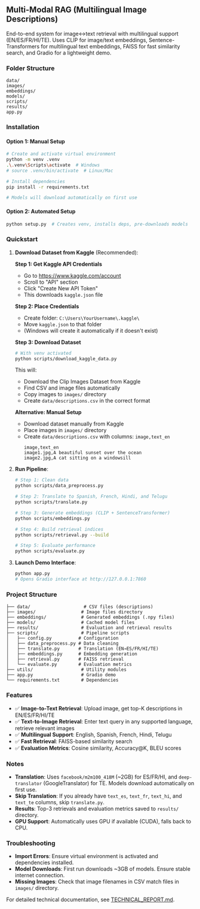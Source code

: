  ## Multi-Modal RAG (Multilingual Image Descriptions)

 End-to-end system for image↔text retrieval with multilingual support (EN/ES/FR/HI/TE). Uses CLIP for image/text embeddings, Sentence-Transformers for multilingual text embeddings, FAISS for fast similarity search, and Gradio for a lightweight demo.

 ### Folder Structure
 ```
 data/
 images/
 embeddings/
 models/
 scripts/
 results/
 app.py
 ```

### Installation

#### Option 1: Manual Setup
```bash
# Create and activate virtual environment
python -m venv .venv
.\.venv\Scripts\activate  # Windows
# source .venv/bin/activate  # Linux/Mac

# Install dependencies
pip install -r requirements.txt

# Models will download automatically on first use
```

#### Option 2: Automated Setup
```bash
python setup.py  # Creates venv, installs deps, pre-downloads models
```

### Quickstart

1. **Download Dataset from Kaggle** (Recommended):
   
   **Step 1: Get Kaggle API Credentials**
   - Go to https://www.kaggle.com/account
   - Scroll to "API" section
   - Click "Create New API Token"
   - This downloads `kaggle.json` file
   
   **Step 2: Place Credentials**
   - Create folder: `C:\Users\YourUsername\.kaggle\`
   - Move `kaggle.json` to that folder
   - (Windows will create it automatically if it doesn't exist)
   
   **Step 3: Download Dataset**
   ```bash
   # With venv activated
   python scripts/download_kaggle_data.py
   ```
   This will:
   - Download the Clip Images Dataset from Kaggle
   - Find CSV and image files automatically
   - Copy images to `images/` directory
   - Create `data/descriptions.csv` in the correct format
   
   **Alternative: Manual Setup**
   - Download dataset manually from Kaggle
   - Place images in `images/` directory
   - Create `data/descriptions.csv` with columns: `image,text_en`
     ```csv
     image,text_en
     image1.jpg,A beautiful sunset over the ocean
     image2.jpg,A cat sitting on a windowsill
     ```

2. **Run Pipeline**:
   ```bash
   # Step 1: Clean data
   python scripts/data_preprocess.py
   
   # Step 2: Translate to Spanish, French, Hindi, and Telugu
   python scripts/translate.py
   
   # Step 3: Generate embeddings (CLIP + SentenceTransformer)
   python scripts/embeddings.py
   
   # Step 4: Build retrieval indices
   python scripts/retrieval.py --build
   
   # Step 5: Evaluate performance
   python scripts/evaluate.py
   ```

3. **Launch Demo Interface**:
   ```bash
   python app.py
   # Opens Gradio interface at http://127.0.0.1:7860
   ```

### Project Structure

```
├── data/                    # CSV files (descriptions)
├── images/                 # Image files directory
├── embeddings/             # Generated embeddings (.npy files)
├── models/                 # Cached model files
├── results/                # Evaluation and retrieval results
├── scripts/                # Pipeline scripts
│   ├── config.py          # Configuration
│   ├── data_preprocess.py # Data cleaning
│   ├── translate.py       # Translation (EN→ES/FR/HI/TE)
│   ├── embeddings.py      # Embedding generation
│   ├── retrieval.py       # FAISS retrieval
│   └── evaluate.py        # Evaluation metrics
├── utils/                  # Utility modules
├── app.py                  # Gradio demo
└── requirements.txt        # Dependencies
```

### Features

- ✅ **Image-to-Text Retrieval**: Upload image, get top-K descriptions in EN/ES/FR/HI/TE
- ✅ **Text-to-Image Retrieval**: Enter text query in any supported language, retrieve relevant images
- ✅ **Multilingual Support**: English, Spanish, French, Hindi, Telugu
- ✅ **Fast Retrieval**: FAISS-based similarity search
- ✅ **Evaluation Metrics**: Cosine similarity, Accuracy@K, BLEU scores

### Notes

- **Translation**: Uses `facebook/m2m100_418M` (~2GB) for ES/FR/HI, and `deep-translator` (GoogleTranslator) for TE. Models download automatically on first use.
- **Skip Translation**: If you already have `text_es`, `text_fr`, `text_hi`, and `text_te` columns, skip `translate.py`.
- **Results**: Top-3 retrievals and evaluation metrics saved to `results/` directory.
- **GPU Support**: Automatically uses GPU if available (CUDA), falls back to CPU.

### Troubleshooting

- **Import Errors**: Ensure virtual environment is activated and dependencies installed.
- **Model Downloads**: First run downloads ~3GB of models. Ensure stable internet connection.
- **Missing Images**: Check that image filenames in CSV match files in `images/` directory.

For detailed technical documentation, see [TECHNICAL_REPORT.md](TECHNICAL_REPORT.md).



